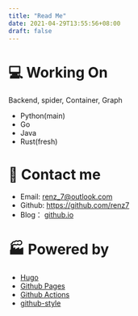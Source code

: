 ```yaml
---
title: "Read Me"
date: 2021-04-29T13:55:56+08:00
draft: false
---
```


# :computer: Working On
Backend, spider, Container, Graph
- Python(main)
- Go
- Java
- Rust(fresh)

# :e-mail: Contact me 
- Email: <renz_7@outlook.com>
- Github: <https://github.com/renz7>
- Blog： [github.io](https://renz7.github.io)

# :factory: Powered by
- [Hugo](https://gohugo.io/)
- [Github Pages](https://docs.github.com/en/pages)
- [Github Actions](https://docs.github.com/en/actions)
- [github-style](https://github.com/MeiK2333/github-style)

